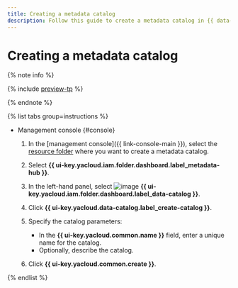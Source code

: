 ```yaml
---
title: Creating a metadata catalog
description: Follow this guide to create a metadata catalog in {{ data-catalog-full-name }}.
---
```


# Creating a metadata catalog


{% note info %}

{% include [preview-tp](../../../_includes/preview-tp.md) %}

{% endnote %}


{% list tabs group=instructions %}

- Management console {#console}

    1. In the [management console]({{ link-console-main }}), select the [resource folder](../../../resource-manager/concepts/resources-hierarchy.md#folder) where you want to create a metadata catalog.
    1. Select **{{ ui-key.yacloud.iam.folder.dashboard.label_metadata-hub }}**.
    1. In the left-hand panel, select ![image](../../../_assets/console-icons/folder-magnifier.svg) **{{ ui-key.yacloud.iam.folder.dashboard.label_data-catalog }}**.
    1. Click **{{ ui-key.yacloud.data-catalog.label_create-catalog }}**.
    1. Specify the catalog parameters:

       * In the **{{ ui-key.yacloud.common.name }}** field, enter a unique name for the catalog.
       * Optionally, describe the catalog.

    1. Click **{{ ui-key.yacloud.common.create }}**.

{% endlist %}
